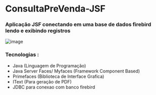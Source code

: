 # ConsultaPreVenda-JSF
### Aplicação JSF conectando em uma base de dados firebird lendo e exibindo registros


![image](https://github.com/user-attachments/assets/7f49f42e-c2b3-45f5-8e45-7ff6430891df)




### Tecnologias :
  - Java (Linguagem de Programação)
  - Java Server Faces/ Myfaces (Framework Component Based)
  - Primefaces (Biblioteca de Interface Grafica)
  - IText (Para geração de PDF)
  - JDBC para conexao com banco firebird
